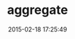 ---
layout: post
title:  "aggregate"
repo:   "josephruscio/aggregate"
date:   2015-02-18 17:25:49
gemurl: http://github.com/josephruscio/aggregate
---